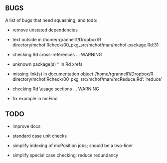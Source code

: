 
## BUGS

A list of bugs that need squashing, and todo:

- remove unstated dependencies
- text outside in /home/rgrannell1/Dropbox/R directory/mchof.Rcheck/00_pkg_src/mchof/man/mchof-package.Rd:31
- checking Rd cross-references ... WARNING
- unknown package(s) ‘<pkg>’ in Rd xrefs
- missing link(s) in documentation object ‘/home/rgrannell1/Dropbox/R directory/mchof.Rcheck/00_pkg_src/mchof/man/mcReduce.Rd’:
  ‘reduce’

- checking Rd \usage sections ... WARNING
- fix example in mcFind

## TODO

- improve docs
- standard case unit checks

- simplify indexing of mcPosition jobs; should be a two-liner
- simplify special case checking: reduce redundancy


